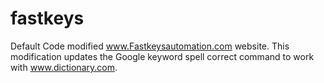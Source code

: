 # fastkeys
Default Code modified www.Fastkeysautomation.com website.  This modification updates the Google keyword spell correct command to work with www.dictionary.com. 
